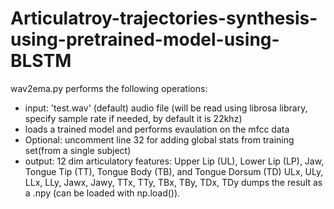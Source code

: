 # Articulatroy-trajectories-synthesis-using-pretrained-model-using-BLSTM
wav2ema.py performs the following operations:
- input: 'test.wav' (default) audio file (will be read using librosa library, specify sample rate if needed, by default it is 22khz)
- loads a trained model and performs evaulation on the mfcc data
- Optional: uncomment line 32 for adding global stats from training set(from a single subject)
- output: 12 dim articulatory features:
Upper Lip (UL), Lower Lip (LP), Jaw, Tongue Tip (TT), Tongue Body (TB), and Tongue Dorsum (TD)
ULx, ULy, LLx, LLy, Jawx, Jawy, TTx, TTy, TBx, TBy, TDx, TDy
dumps the result as a .npy (can be loaded with np.load()).
